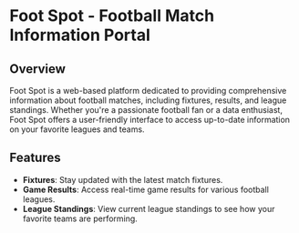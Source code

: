 # Foot Spot - Football Match Information Portal

## Overview

Foot Spot is a web-based platform dedicated to providing comprehensive information about football matches, including fixtures, results, and league standings. Whether you're a passionate football fan or a data enthusiast, Foot Spot offers a user-friendly interface to access up-to-date information on your favorite leagues and teams.

## Features

- **Fixtures**: Stay updated with the latest match fixtures.
- **Game Results**: Access real-time game results for various football leagues.
- **League Standings**: View current league standings to see how your favorite teams are performing.
